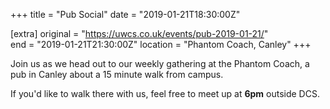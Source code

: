 +++
title = "Pub Social"
date = "2019-01-21T18:30:00Z"

[extra]
original = "https://uwcs.co.uk/events/pub-2019-01-21/"    
end = "2019-01-21T21:30:00Z"
location = "Phantom Coach, Canley"
+++

Join us as we head out to our weekly gathering at the Phantom Coach, a pub in Canley about a 15 minute walk from campus.

If you'd like to walk there with us, feel free to meet up at **6pm** outside DCS.


